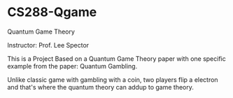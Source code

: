 # CS288-Qgame
Quantum Game Theory

Instructor: Prof. Lee Spector

This is a Project Based on a Quantum Game Theory paper with one specific example from the paper: Quantum Gambling.

Unlike classic game with gambling with a coin, two players flip a electron and that's where the quantum theory can addup to game theory.
